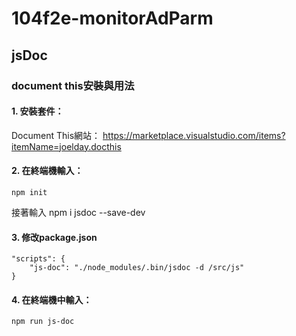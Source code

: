 # 104f2e-monitorAdParm

## jsDoc


### document this安裝與用法

#### 1. 安裝套件： 
Document This網站：
https://marketplace.visualstudio.com/items?itemName=joelday.docthis

#### 2. 在終端機輸入：
    npm init
接著輸入
    npm i jsdoc --save-dev

#### 3. 修改package.json
 	"scripts": {
   	 	"js-doc": "./node_modules/.bin/jsdoc -d /src/js"
 	}

#### 4. 在終端機中輸入：
	npm run js-doc
